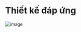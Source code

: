 # Thiết kế đáp ứng 
![image](https://user-images.githubusercontent.com/50043998/162602024-b787d20a-8471-4ef9-b583-0b7844c298f5.png)
